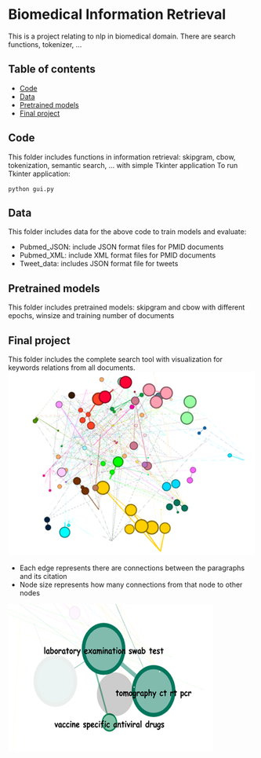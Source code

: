 # Biomedical Information Retrieval
This is a project relating to nlp in biomedical domain. There are search functions, tokenizer, ...
## Table of contents
* [Code](#code)
* [Data](#data)
* [Pretrained models](#pretrained-models)
* [Final project](#final-project)
## Code
This folder includes functions in information retrieval: skipgram, cbow, tokenization, semantic search, ... with simple Tkinter application
To run Tkinter application:
```
python gui.py
```
## Data
This folder includes data for the above code to train models and evaluate:
* Pubmed_JSON: include JSON format files for PMID documents
* Pubmed_XML: include XML format files for PMID documents
* Tweet_data: includes JSON format file for tweets
## Pretrained models
This folder includes pretrained models: skipgram and cbow with different epochs, winsize and training number of documents
## Final project
This folder includes the complete search tool with visualization for keywords relations from all documents.
![plot](https://github.com/ngogiahan149/biomedical-information-retrieval/blob/c91b62c6748d5741668c02de5cc6b9dc7c4cf0b7/Final%20project/graph_overall.png)
* Each edge represents there are connections between the paragraphs and its citation
* Node size represents how many connections from that node to other nodes

![plot_2](https://github.com/ngogiahan149/biomedical-information-retrieval/blob/c91b62c6748d5741668c02de5cc6b9dc7c4cf0b7/Final%20project/relation.png)
